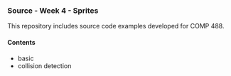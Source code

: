 ### Source - Week 4 - Sprites

This repository includes source code examples developed for COMP 488.

#### Contents
* basic
* collision detection
